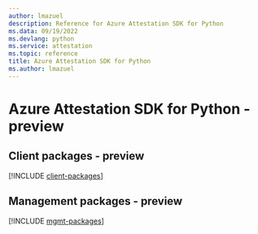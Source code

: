 ```yaml
---
author: lmazuel
description: Reference for Azure Attestation SDK for Python
ms.data: 09/19/2022
ms.devlang: python
ms.service: attestation
ms.topic: reference
title: Azure Attestation SDK for Python
ms.author: lmazuel
---
```

# Azure Attestation SDK for Python - preview

## Client packages - preview
[!INCLUDE [client-packages](attestation-client-index.md)]
## Management packages - preview
[!INCLUDE [mgmt-packages](attestation-mgmt-index.md)]

